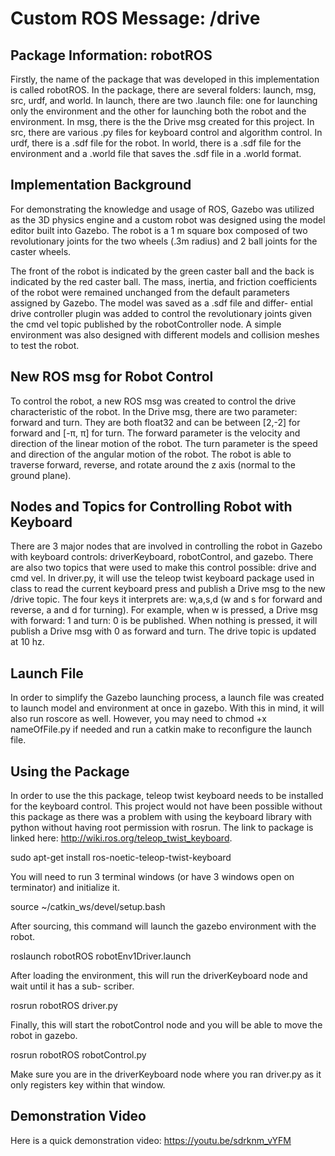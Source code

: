 # Custom ROS Message: /drive

## Package Information: robotROS ##
Firstly, the name of the package that was developed in this implementation is called robotROS. In the package, there are several folders: launch, msg, src, urdf, and world. In launch, there are two .launch file: one for launching only the environment and the other for launching both the robot and the environment. In msg, there is the the Drive msg created for this project. In src, there are various .py files for keyboard control and algorithm control. In urdf, there is a .sdf file for the robot. In world, there is a .sdf file for the environment and a .world file that saves the .sdf file in a .world format.

## Implementation Background ##
For demonstrating the knowledge and usage of ROS, Gazebo was utilized as the 3D physics engine and a custom robot was designed using the model editor built into Gazebo. The robot is a 1 m square box composed of two revolutionary joints for the two wheels (.3m radius) and 2 ball joints for the caster wheels.

The front of the robot is indicated by the green caster ball and the back is indicated by the red caster ball. The mass, inertia, and friction coefficients of the robot were remained unchanged from the default parameters assigned by Gazebo. The model was saved as a .sdf file and differ- ential drive controller plugin was added to control the revolutionary joints given the cmd vel topic published by the robotController node. A simple environment was also designed with different models and collision meshes to test the robot.

## New ROS msg for Robot Control ##
To control the robot, a new ROS msg was created to control the drive characteristic of the robot. In the Drive msg, there are two parameter: forward and turn. They are both float32 and can be between [2,-2] for forward and [-π, π] for turn. The forward parameter is the velocity and direction of the linear motion of the robot. The turn parameter is the speed and direction of the angular motion of the robot. The robot is able to traverse forward, reverse, and rotate around the z axis (normal to the ground plane).

## Nodes and Topics for Controlling Robot with Keyboard ##
There are 3 major nodes that are involved in controlling the robot in Gazebo with keyboard controls: driverKeyboard, robotControl, and gazebo. There are also two topics that were used to make this control possible: drive and cmd vel. In driver.py, it will use the teleop twist keyboard package used in class to read the current keyboard press and publish a Drive msg to the new /drive topic. The four keys it interprets are: w,a,s,d (w and s for forward and reverse, a and d for turning). For example, when w is pressed, a Drive msg with forward: 1 and turn: 0 is be published. When nothing is pressed, it will publish a Drive msg with 0 as forward and turn. The drive topic is updated at 10 hz.

## Launch File ##
In order to simplify the Gazebo launching process, a launch file was created to launch model and environment at once in gazebo. With this in mind, it will also run roscore as well. However, you may need to chmod +x nameOfFile.py if needed and run a catkin make to reconfigure the launch file.

## Using the Package ##
In order to use the this package, teleop twist keyboard needs to be installed for the keyboard control. This project would not have been possible without this package as there was a problem with using the keyboard library with python without having root permission with rosrun. The link to package is linked here: http://wiki.ros.org/teleop_twist_keyboard.

sudo apt-get install ros-noetic-teleop-twist-keyboard

You will need to run 3 terminal windows (or have 3 windows open on terminator) and initialize it.

source ~/catkin_ws/devel/setup.bash

After sourcing, this command will launch the gazebo environment with the robot.

roslaunch robotROS robotEnv1Driver.launch

After loading the environment, this will run the driverKeyboard node and wait until it has a sub- scriber.

rosrun robotROS driver.py

Finally, this will start the robotControl node and you will be able to move the robot in gazebo.

rosrun robotROS robotControl.py

Make sure you are in the driverKeyboard node where you ran driver.py as it only registers key within that window.

## Demonstration Video ##
Here is a quick demonstration video: https://youtu.be/sdrknm_vYFM
